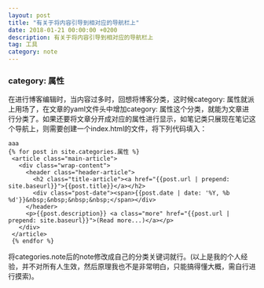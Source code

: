 ```yaml
---
layout: post
title: "有关于将内容引导到相对应的导航栏上"
date: 2018-01-21 00:00:00 +0200
description: 有关于将内容引导到相对应的导航栏上
tag: 工具 
category: note 
---
```


### category: 属性

在进行博客编辑时，当内容过多时，回想将博客分类，这时候category: 属性就派上用场了，在文章的yaml文件头中增加category: 属性这个分类，就能为文章进行分类了。如果还要将文章分开成对应的属性进行显示，如笔记类只展现在笔记这个导航上，则需要创建一个index.html的文件，将下列代码填入：
```
aaa
{% for post in site.categories.属性 %}
 <article class="main-article">
   <div class="wrap-content">
     <header class="header-article">
       <h2 class="title-article"><a href="{{post.url | prepend: site.baseurl}}">{{post.title}}</a></h2>
       <div class="post-date"><span>{{post.date | date: '%Y, %b %d'}}&nbsp;&nbsp;&nbsp;&nbsp;</span></div>
     </header>
     <p>{{post.description}} <a class="more" href="{{post.url | prepend: site.baseurl}}">(Read more...)</a></p>
   </div>
 </article>
 {% endfor %}
```
将categories.note后的note修改成自己的分类关键词就行。(以上是我的个人经验，并不对所有人生效，然后原理我也不是非常明白，只能搞得懂大概，需自行进行摸索)。




